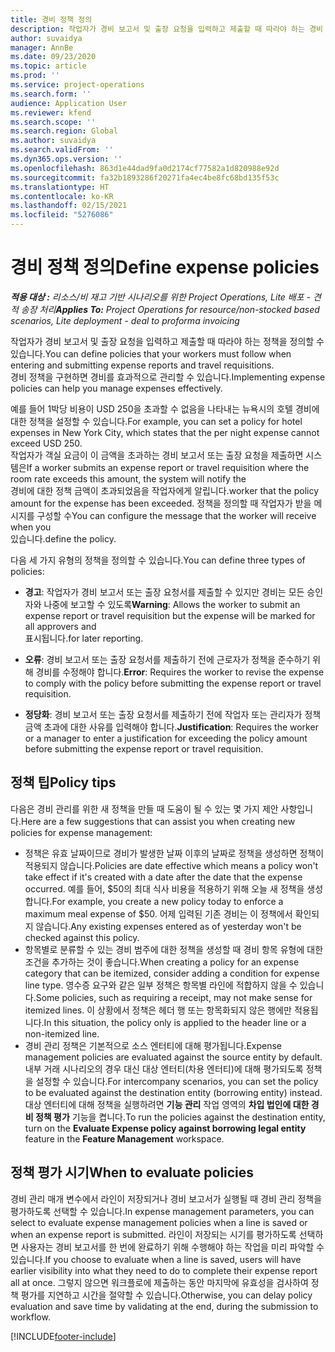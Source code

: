 ```yaml
---
title: 경비 정책 정의
description: 작업자가 경비 보고서 및 출장 요청을 입력하고 제출할 때 따라야 하는 경비 정책을 정의할 수 있습니다.
author: suvaidya
manager: AnnBe
ms.date: 09/23/2020
ms.topic: article
ms.prod: ''
ms.service: project-operations
ms.search.form: ''
audience: Application User
ms.reviewer: kfend
ms.search.scope: ''
ms.search.region: Global
ms.author: suvaidya
ms.search.validFrom: ''
ms.dyn365.ops.version: ''
ms.openlocfilehash: 863d1e44dad9fa0d2174cf77582a1d820988e92d
ms.sourcegitcommit: fa32b1893286f20271fa4ec4be8fc68bd135f53c
ms.translationtype: HT
ms.contentlocale: ko-KR
ms.lasthandoff: 02/15/2021
ms.locfileid: "5276086"
---
```

# <a name="define-expense-policies"></a><span data-ttu-id="25149-103">경비 정책 정의</span><span class="sxs-lookup"><span data-stu-id="25149-103">Define expense policies</span></span>

<span data-ttu-id="25149-104">_**적용 대상 :** 리소스/비 재고 기반 시나리오를 위한 Project Operations, Lite 배포 - 견적 송장 처리_</span><span class="sxs-lookup"><span data-stu-id="25149-104">_**Applies To:** Project Operations for resource/non-stocked based scenarios, Lite deployment - deal to proforma invoicing_</span></span>

<span data-ttu-id="25149-105">작업자가 경비 보고서 및 출장 요청을 입력하고 제출할 때 따라야 하는 정책을 정의할 수 있습니다.</span><span class="sxs-lookup"><span data-stu-id="25149-105">You can define policies that your workers must follow when entering and submitting expense reports and travel requisitions.</span></span>         
<span data-ttu-id="25149-106">경비 정책을 구현하면 경비를 효과적으로 관리할 수 있습니다.</span><span class="sxs-lookup"><span data-stu-id="25149-106">Implementing expense policies can help you manage expenses effectively.</span></span>         

<span data-ttu-id="25149-107">예를 들어 1박당 비용이 USD 250을 초과할 수 없음을 나타내는 뉴욕시의 호텔 경비에 대한 정책을 설정할 수 있습니다.</span><span class="sxs-lookup"><span data-stu-id="25149-107">For example, you can set a policy for hotel expenses in New York City, which states that the per night expense cannot exceed USD 250.</span></span>       
<span data-ttu-id="25149-108">작업자가 객실 요금이 이 금액을 초과하는 경비 보고서 또는 출장 요청을 제출하면 시스템은</span><span class="sxs-lookup"><span data-stu-id="25149-108">If a worker submits an expense report or travel requisition where the room rate exceeds this amount, the system will notify the</span></span>         
<span data-ttu-id="25149-109">경비에 대한 정책 금액이 초과되었음을 작업자에게 알립니다.</span><span class="sxs-lookup"><span data-stu-id="25149-109">worker that the policy amount for the expense has been exceeded.</span></span> <span data-ttu-id="25149-110">정책을 정의할 때 작업자가 받을 메시지를 구성할 수</span><span class="sxs-lookup"><span data-stu-id="25149-110">You can configure the message that the worker will receive when you</span></span>        
<span data-ttu-id="25149-111">있습니다.</span><span class="sxs-lookup"><span data-stu-id="25149-111">define the policy.</span></span>      
        
<span data-ttu-id="25149-112">다음 세 가지 유형의 정책을 정의할 수 있습니다.</span><span class="sxs-lookup"><span data-stu-id="25149-112">You can define three types of policies:</span></span>         
        
- <span data-ttu-id="25149-113">**경고**: 작업자가 경비 보고서 또는 출장 요청서를 제출할 수 있지만 경비는 모든 승인자와 나중에 보고할 수 있도록</span><span class="sxs-lookup"><span data-stu-id="25149-113">**Warning**: Allows the worker to submit an expense report or travel requisition but the expense will be marked for all approvers and</span></span>         
  <span data-ttu-id="25149-114">표시됩니다.</span><span class="sxs-lookup"><span data-stu-id="25149-114">for later reporting.</span></span>        

- <span data-ttu-id="25149-115">**오류**: 경비 보고서 또는 출장 요청서를 제출하기 전에 근로자가 정책을 준수하기 위해 경비를 수정해야 합니다.</span><span class="sxs-lookup"><span data-stu-id="25149-115">**Error**: Requires the worker to revise the expense to comply with the policy before submitting the expense report or travel requisition.</span></span>        
 
 - <span data-ttu-id="25149-116">**정당화**: 경비 보고서 또는 출장 요청서를 제출하기 전에 작업자 또는 관리자가 정책 금액 초과에 대한 사유를 입력해야 합니다.</span><span class="sxs-lookup"><span data-stu-id="25149-116">**Justification**: Requires the worker or a manager to enter a justification for exceeding the policy amount before submitting the expense report or travel requisition.</span></span>        

## <a name="policy-tips"></a><span data-ttu-id="25149-117">정책 팁</span><span class="sxs-lookup"><span data-stu-id="25149-117">Policy tips</span></span>
<span data-ttu-id="25149-118">다음은 경비 관리를 위한 새 정책을 만들 때 도움이 될 수 있는 몇 가지 제안 사항입니다.</span><span class="sxs-lookup"><span data-stu-id="25149-118">Here are a few suggestions that can assist you when creating new policies for expense management:</span></span> 

- <span data-ttu-id="25149-119">정책은 유효 날짜이므로 경비가 발생한 날짜 이후의 날짜로 정책을 생성하면 정책이 적용되지 않습니다.</span><span class="sxs-lookup"><span data-stu-id="25149-119">Policies are date effective which means a policy won't take effect if it's created with a date after the date that the expense occurred.</span></span> <span data-ttu-id="25149-120">예를 들어, $50의 최대 식사 비용을 적용하기 위해 오늘 새 정책을 생성합니다.</span><span class="sxs-lookup"><span data-stu-id="25149-120">For example, you create a new policy today to enforce a maximum meal expense of $50.</span></span> <span data-ttu-id="25149-121">어제 입력된 기존 경비는 이 정책에서 확인되지 않습니다.</span><span class="sxs-lookup"><span data-stu-id="25149-121">Any existing expenses entered as of yesterday won't be checked against this policy.</span></span>
- <span data-ttu-id="25149-122">항목별로 분류할 수 있는 경비 범주에 대한 정책을 생성할 때 경비 항목 유형에 대한 조건을 추가하는 것이 좋습니다.</span><span class="sxs-lookup"><span data-stu-id="25149-122">When creating a policy for an expense category that can be itemized, consider adding a condition for expense line type.</span></span> <span data-ttu-id="25149-123">영수증 요구와 같은 일부 정책은 항목별 라인에 적합하지 않을 수 있습니다.</span><span class="sxs-lookup"><span data-stu-id="25149-123">Some policies, such as requiring a receipt, may not make sense for itemized lines.</span></span> <span data-ttu-id="25149-124">이 상황에서 정책은 헤더 행 또는 항목화되지 않은 행에만 적용됩니다.</span><span class="sxs-lookup"><span data-stu-id="25149-124">In this situation, the policy only is applied to the header line or a non-itemized line.</span></span> 
- <span data-ttu-id="25149-125">경비 관리 정책은 기본적으로 소스 엔터티에 대해 평가됩니다.</span><span class="sxs-lookup"><span data-stu-id="25149-125">Expense management policies are evaluated against the source entity by default.</span></span> <span data-ttu-id="25149-126">내부 거래 시나리오의 경우 대신 대상 엔터티(차용 엔터티)에 대해 평가되도록 정책을 설정할 수 있습니다.</span><span class="sxs-lookup"><span data-stu-id="25149-126">For intercompany scenarios, you can set the policy to be evaluated against the destination entity (borrowing entity) instead.</span></span> <span data-ttu-id="25149-127">대상 엔터티에 대해 정책을 실행하려면 **기능 관리** 작업 영역의 **차입 법인에 대한 경비 정책 평가** 기능을 켭니다.</span><span class="sxs-lookup"><span data-stu-id="25149-127">To run the policies against the destination entity, turn on the **Evaluate Expense policy against borrowing legal entity** feature in the **Feature Management** workspace.</span></span>

## <a name="when-to-evaluate-policies"></a><span data-ttu-id="25149-128">정책 평가 시기</span><span class="sxs-lookup"><span data-stu-id="25149-128">When to evaluate policies</span></span>

<span data-ttu-id="25149-129">경비 관리 매개 변수에서 라인이 저장되거나 경비 보고서가 실행될 때 경비 관리 정책을 평가하도록 선택할 수 있습니다.</span><span class="sxs-lookup"><span data-stu-id="25149-129">In expense management parameters, you can select to evaluate expense management policies when a line is saved or when an expense report is submitted.</span></span> <span data-ttu-id="25149-130">라인이 저장되는 시기를 평가하도록 선택하면 사용자는 경비 보고서를 한 번에 완료하기 위해 수행해야 하는 작업을 미리 파악할 수 있습니다.</span><span class="sxs-lookup"><span data-stu-id="25149-130">If you choose to evaluate when a line is saved, users will have earlier visibility into what they need to do to complete their expense report all at once.</span></span> <span data-ttu-id="25149-131">그렇지 않으면 워크플로에 제출하는 동안 마지막에 유효성을 검사하여 정책 평가를 지연하고 시간을 절약할 수 있습니다.</span><span class="sxs-lookup"><span data-stu-id="25149-131">Otherwise, you can delay policy evaluation and save time by validating at the end, during the submission to workflow.</span></span>


[!INCLUDE[footer-include](../includes/footer-banner.md)]